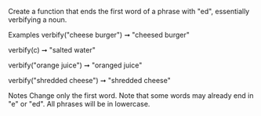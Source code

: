 Create a function that ends the first word of a phrase with "ed", essentially verbifying a noun.

Examples
verbify("cheese burger") ➞ "cheesed burger"

verbify(c) ➞ "salted water"

verbify("orange juice") ➞ "oranged juice"

verbify("shredded cheese") ➞ "shredded cheese"

Notes
Change only the first word.
Note that some words may already end in "e" or "ed".
All phrases will be in lowercase.